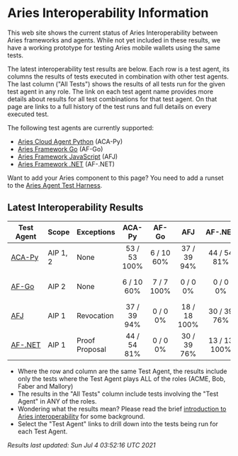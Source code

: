 # Aries Interoperability Information


This web site shows the current status of Aries Interoperability between Aries frameworks and agents. While
not yet included in these results, we have a working prototype for testing Aries mobile wallets using the
same tests.

The latest interoperability test results are below. Each row is a test agent, its columns
the results of tests executed in combination with other test agents.
The last column ("All Tests") shows the results of all tests run for the given test agent in any role. The link on each test
agent name provides more details about results for all test combinations for that test agent. On
that page are links to a full history of the test runs and full details on every executed test. 

The following test agents are currently supported:

- [Aries Cloud Agent Python](https://github.com/hyperledger/aries-cloudagent-python) (ACA-Py)
- [Aries Framework Go](https://github.com/hyperledger/aries-framework-go) (AF-Go)
- [Aries Framework JavaScript](https://github.com/hyperledger/aries-framework-javascript) (AFJ)
- [Aries Framework .NET](https://github.com/hyperledger/aries-framework-dotnet) (AF-.NET)

Want to add your Aries component to this page? You need to add a runset to the
[Aries Agent Test Harness](https://github.com/hyperledger/aries-agent-test-harness).

## Latest Interoperability Results

| Test Agent | Scope | Exceptions | ACA-Py | AF-Go | AFJ | AF-.NET | **All Tests** |
| ----- | ----- | ----- | :----: | :----: | :----: | :----: | :----: |
| [ACA-Py](acapy.md)| AIP 1, 2 | None | 53 / 53<br>100% | 6 / 10<br>60% | 37 / 39<br>94% | 44 / 54<br>81% | **129 / 143<br>90%** |
| [AF-Go](afgo.md)| AIP 2 | None | 6 / 10<br>60% | 7 / 7<br>100% | 0 / 0<br>0% | 0 / 0<br>0% | **13 / 17<br>76%** |
| [AFJ](javascript.md)| AIP 1 | Revocation | 37 / 39<br>94% | 0 / 0<br>0% | 18 / 18<br>100% | 30 / 39<br>76% | **74 / 83<br>89%** |
| [AF-.NET](dotnet.md)| AIP 1 | Proof Proposal | 44 / 54<br>81% | 0 / 0<br>0% | 30 / 39<br>76% | 13 / 13<br>100% | **76 / 93<br>81%** |

- Where the row and column are the same Test Agent, the results include only the tests where the Test Agent plays ALL of the roles (ACME, Bob, Faber and Mallory)
- The results in the "All Tests" column include tests involving the "Test Agent" in ANY of the roles.
- Wondering what the results mean? Please read the brief [introduction to Aries interoperability](aries-interop-intro.md) for some background.
- Select the "Test Agent" links to drill down into the tests being run for each Test Agent.


*Results last updated: Sun Jul 4 03:52:16 UTC 2021*

